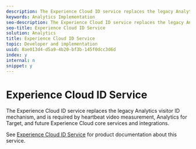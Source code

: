 ```yaml
---
description: The Experience Cloud ID service replaces the legacy Analytics visitor ID mechanism, and is required by heartbeat video measurement, Analytics for Target, and future Experience Cloud core services and integrations.
keywords: Analytics Implementation
seo-description: The Experience Cloud ID service replaces the legacy Analytics visitor ID mechanism, and is required by heartbeat video measurement, Analytics for Target, and future Experience Cloud core services and integrations.
seo-title: Experience Cloud ID Service
solution: Analytics
title: Experience Cloud ID Service
topic: Developer and implementation
uuid: 8ae013d4-d5a9-4b20-bf3b-145f0dcc3d6d
index: y
internal: n
snippet: y
---
```


# Experience Cloud ID Service

The Experience Cloud ID service replaces the legacy Analytics visitor ID mechanism, and is required by heartbeat video measurement, Analytics for Target, and future Experience Cloud core services and integrations.

See [Experience Cloud ID Service](https://marketing.adobe.com/resources/help/en_US/mcvid/) for product documentation about this service. 
